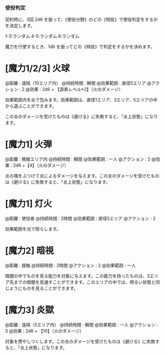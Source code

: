 ### 使役判定

契約時に、3回 2d6 を振って、《使役分野》のどの《特技》で使役判定をするかを決定します。

1-3:ランダム	4-5:ランダム	6:ランダム


魔力を行使するとき、1d6 を振ってどの《特技》で判定をするかを決めます。


# [魔力1/2/3] 火球

@距離 : 遠隔（10エリア内）    @持続時間 : 瞬間 @効果範囲 : 直径5エリア   @アクション : 2 @効果 : 2d6 + 【源素レベル×2】（火のダメージ）

効果範囲内を炎で包みます。効果範囲は、直径1エリア、3エリア、5エリアの中から選ぶことができます。

この炎のダメージを受けたものは《避ける》に失敗すると、「炎上状態」になります。

# [魔力1] 火弾

@距離 : 隣接エリア内   @持続時間 : 瞬間 @効果範囲 : 一人 @アクション : 2 @効果 : 2d6 +【4】（火のダメージ）

炎の塊をぶつけて炎によるダメージを与えます。この炎のダメージを受けたものは《避ける》に失敗すると、「炎上状態」になります。


# [魔力1] 灯火

@距離 : 使役者  @持続時間 : 2時間    @効果範囲 : 直径5エリア @アクション : 2

効果範囲を光で照らします。


# [魔力2] 暗視

@距離 : 接触   @持続時間 : 2時間    @アクション : 2 @効果範囲 : 一人

暗闇の中でものを見る能力を対象に与えます。この能力を持ったものは、3エリア先までの暗闇を見通すことができます。このエリアの中では、明るい状態と同じようにものを見ることができます。

# [魔力3] 炎獄

@距離 : 遠隔（5エリア内）   @持続時間 : 瞬間 @効果範囲 : 一人 @アクション : 3 @効果 : 2d6 + 【10】（火のダメージ）

対象を燃やしつくします。この炎のダメージを受けたものは《避ける》に失敗すると、「炎上状態」になります。
